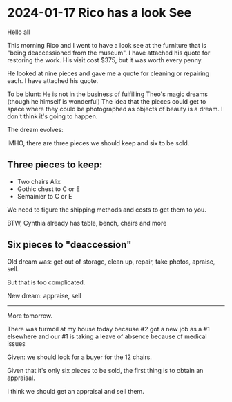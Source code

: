 # 2024-01-17 Rico  has a look See


Hello all

This morning Rico and I went to have a look see at the furniture that is "being deaccessioned from the museum".  I have attached his quote for restoring the work. His visit cost $375, but it was worth every penny.

He looked at nine pieces and gave me a quote for cleaning or repairing each.  I have attached his quote.

To be blunt: He is not in the business of fulfilling Theo's magic dreams (though he himself is wonderful) The idea that the pieces could get to space where they could be photographed as objects of beauty is a dream.  I don't think it's going to happen.

The dream evolves:

IMHO, there are three pieces we should keep and six to be sold.

## Three pieces to keep:

* Two chairs Alix
* Gothic chest to C or E
* Semainier to C or E

We need to figure the shipping methods and costs to get them to you.

BTW, Cynthia already has table, bench, chairs and more

## Six pieces to "deaccession"

Old dream was: get out of storage, clean up, repair, take photos, apraise, sell.

But that is too complicated.

New dream: appraise, sell

***

More tomorrow.

There was turmoil at my house today because #2 got a new job as a #1 elsewhere and our #1 is taking a leave of absence because of medical issues




Given: we should look for a buyer for the 12 chairs.

Given that it's only six pieces to be sold, the first thing is to obtain an appraisal.

I think we should get an appraisal and sell them.

